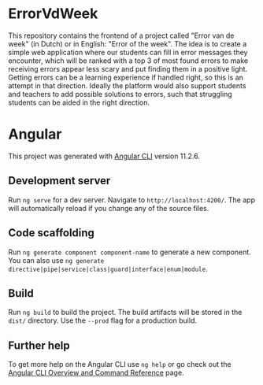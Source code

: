 # ErrorVdWeek

This repository contains the frontend of a project called "Error van de week" (in Dutch) or in English: "Error of the week". The idea is to create a simple web application where our students can fill in error messages they encounter, which will be ranked with a top 3 of most found errors to make receiving errors appear less scary and put finding them in a positive light. Getting errors can be a learning experience if handled right, so this is an attempt in that direction. Ideally the platform would also support students and teachers to add possible solutions to errors, such that struggling students can be aided in the right direction.


# Angular

This project was generated with [Angular CLI](https://github.com/angular/angular-cli) version 11.2.6.

## Development server

Run `ng serve` for a dev server. Navigate to `http://localhost:4200/`. The app will automatically reload if you change any of the source files.

## Code scaffolding

Run `ng generate component component-name` to generate a new component. You can also use `ng generate directive|pipe|service|class|guard|interface|enum|module`.

## Build

Run `ng build` to build the project. The build artifacts will be stored in the `dist/` directory. Use the `--prod` flag for a production build.

## Further help

To get more help on the Angular CLI use `ng help` or go check out the [Angular CLI Overview and Command Reference](https://angular.io/cli) page.
